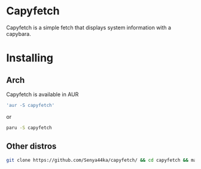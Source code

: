 # Сapyfetch
Capyfetch is a simple fetch that displays system information with a capybara.

# Installing
## Arch
Capyfetch is available in AUR
```bash
'aur -S capyfetch'
```
or
```bash
paru -S capyfetch
```
## Other distros
```bash
git clone https://github.com/Senya44ka/capyfetch/ && cd capyfetch && makepkg -si
```
